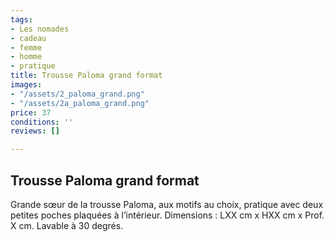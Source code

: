 ```yaml
---
tags:
- Les nomades
- cadeau
- femme
- homme
- pratique
title: Trousse Paloma grand format
images:
- "/assets/2_paloma_grand.png"
- "/assets/2a_paloma_grand.png"
price: 37
conditions: ''
reviews: []

---
```

## Trousse Paloma grand format

Grande sœur de la trousse Paloma, aux motifs au choix, pratique avec deux petites poches plaquées à l’intérieur. Dimensions : LXX cm x HXX cm x Prof. X cm. Lavable à 30 degrés.